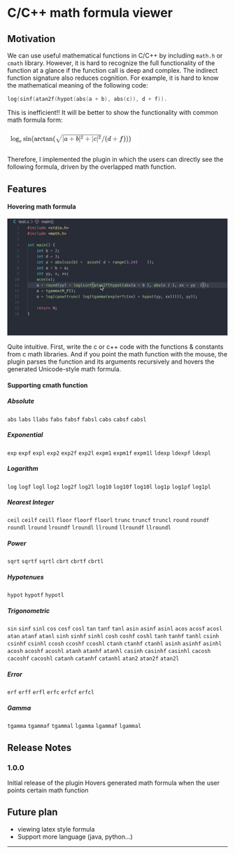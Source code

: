 # C/C++ math formula viewer


## Motivation

We can use useful mathematical functions in C/C++ by including `math.h` or `cmath` library. However, it is hard to recognize the full functionality of the function at a glance if the function call is deep and complex. The indirect function signature also reduces cognition.  For example, it is hard to know the mathematical meaning of the following code:
```c
log(sinf(atan2f(hypot(abs(a + b), abs(c)), d + f)).
``` 
This is inefficient!!
It will be better to show the functionality with common math formula form:

<img src="images/equation.png" width="300">

Therefore, I implemented the plugin in which the users can directly see the following formula, driven by the overlapped math function.

## Features

#### Hovering math formula

![image](images/demo.gif)

Quite intuitive. 
First, write the c or c++ code with the functions & constants from c math libraries. And if you point the math function with the mouse, the plugin parses the function and its arguments recursively and hovers the generated Unicode-style math formula. 

#### Supporting cmath function

##### Absolute
`abs` `labs` `llabs` `fabs` `fabsf` `fabsl` `cabs` `cabsf` `cabsl` 
##### Exponential
`exp` `expf` `expl` `exp2` `exp2f` `exp2l` `expm1` `expm1f` `expm1l`
`ldexp` `ldexpf` `ldexpl`
##### Logarithm
`log` `logf` `logl` `log2` `log2f` `log2l` `log10` `log10f` `log10l`
`log1p` `log1pf` `log1pl`
##### Nearest Integer
`ceil` `ceilf` `ceill` `floor` `floorf` `floorl` `trunc` `truncf` `truncl`
`round` `roundf` `roundl` `lround` `lroundf` `lroundl` `llround` `llroundf` `llroundl` 
##### Power
`sqrt` `sqrtf` `sqrtl` `cbrt` `cbrtf` `cbrtl`
##### Hypotenues
`hypot` `hypotf` `hypotl`
##### Trigonometric
`sin` `sinf` `sinl` `cos` `cosf` `cosl` `tan` `tanf` `tanl`
`asin` `asinf` `asinl` `acos` `acosf` `acosl` `atan` `atanf` `atanl`
`sinh` `sinhf` `sinhl` `cosh` `coshf` `coshl` `tanh` `tanhf` `tanhl`
`csinh` `csinhf` `csinhl` `ccosh` `ccoshf` `ccoshl` `ctanh` `ctanhf` `ctanhl`
`asinh` `asinhf` `asinhl` `acosh` `acoshf` `acoshl` `atanh` `atanhf` `atanhl`
`casinh` `casinhf` `casinhl` `cacosh` `cacoshf` `cacoshl` `catanh` `catanhf` `catanhl`
`atan2` `atan2f` `atan2l`
##### Error
`erf` `erff` `erfl` `erfc` `erfcf` `erfcl`
##### Gamma
`tgamma` `tgammaf` `tgammal` `lgamma` `lgammaf` `lgammal`



## Release Notes


### 1.0.0

Initial release of the plugin
Hovers generated math formula when the user points certain math function


## Future plan

- viewing latex style formula
- Support more language (java, python...)

----------------------------------------------------------------------------

<!--
## Requirements

If you have any requirements or dependencies, add a section describing those and how to install and configure them.

## Extension Settings

Include if your extension adds any VS Code settings through the `contributes.configuration` extension point.

For example:

This extension contributes the following settings:

* `myExtension.enable`: enable/disable this extension
* `myExtension.thing`: set to `blah` to do something
*/

-->
